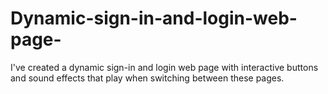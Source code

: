 # Dynamic-sign-in-and-login-web-page-
I've created a dynamic sign-in and login web page with interactive buttons and sound effects that play when switching between these pages.
